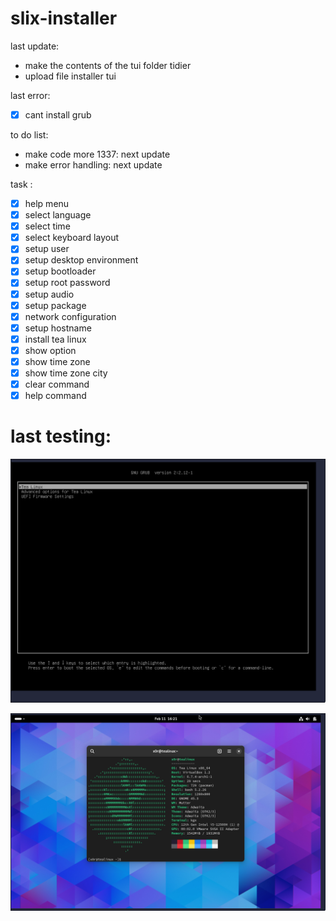 # slix-installer

last update:
- make the contents of the tui folder tidier
- upload file installer tui

last error:
- [x] cant install grub


to do list:
- make code more 1337: next update
- make error handling: next update

task :

- [x] help menu
- [x] select language
- [x] select time
- [x] select keyboard layout
- [x] setup user
- [x] setup desktop environment
- [x] setup bootloader 
- [x] setup root password
- [x] setup audio
- [x] setup package
- [x] network configuration
- [x] setup hostname
- [x] install tea linux
- [x] show option
- [x] show time zone
- [x] show time zone city
- [x] clear command
- [x] help command

# last testing:
![fakme](https://raw.githubusercontent.com/tealinuxos/brewix-installer/main/image/swappy-20240211-162101.png)

![fakme](https://raw.githubusercontent.com/tealinuxos/brewix-installer/main/image/swappy-20240211-162143.png)
